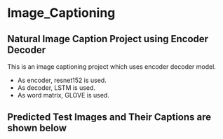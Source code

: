 # Image_Captioning
## Natural Image Caption Project using Encoder Decoder

This is an image captioning project which uses encoder decoder model.
* As encoder, resnet152 is used.
* As decoder, LSTM is used.
* As word matrix, GLOVE is used.

## Predicted Test Images and Their Captions are shown below

